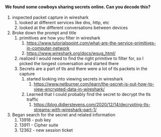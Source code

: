 #### We found some cowboys sharing secrets online. Can you decode this?

1. inspected packet capture in wireshark
	1. looked at different services like dns, http, etc
	2. looked at the different conversations between devices
2. Broke down the prompt and title
	1. primitives are how you filter in wireshark
		1. https://www.tutorialspoint.com/what-are-the-service-primitives-in-computer-network
		2. https://www.wireshark.org/docs/wsug_html/
	2. realized I would need to find the right primitive to filter for, so I picked the longest conversation and started there
	3. Secrets are a part of tls and there were a lot of tls packets in the capture
		1. started looking into viewing secrets in wireshark
			1. https://www.netburner.com/learn/the-secret-is-out-how-to-view-encrypted-data-in-wireshark/
		2. Learned that I could probably find the secret to decrypt the tls traffic
			1. https://blog.didierstevens.com/2020/12/14/decrypting-tls-streams-with-wireshark-part-1/
3. Began search for the secret and related information
	1. 13918 - pub key
	2. 13911 - Cipher suite
	3. 12362 - new session ticket